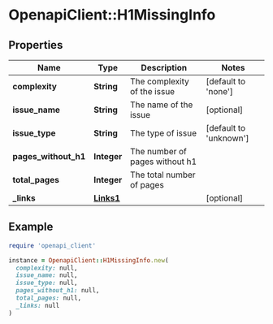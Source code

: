 # OpenapiClient::H1MissingInfo

## Properties

| Name | Type | Description | Notes |
| ---- | ---- | ----------- | ----- |
| **complexity** | **String** | The complexity of the issue | [default to &#39;none&#39;] |
| **issue_name** | **String** | The name of the issue | [optional] |
| **issue_type** | **String** | The type of issue | [default to &#39;unknown&#39;] |
| **pages_without_h1** | **Integer** | The number of pages without h1 |  |
| **total_pages** | **Integer** | The total number of pages |  |
| **_links** | [**Links1**](Links1.md) |  | [optional] |

## Example

```ruby
require 'openapi_client'

instance = OpenapiClient::H1MissingInfo.new(
  complexity: null,
  issue_name: null,
  issue_type: null,
  pages_without_h1: null,
  total_pages: null,
  _links: null
)
```

